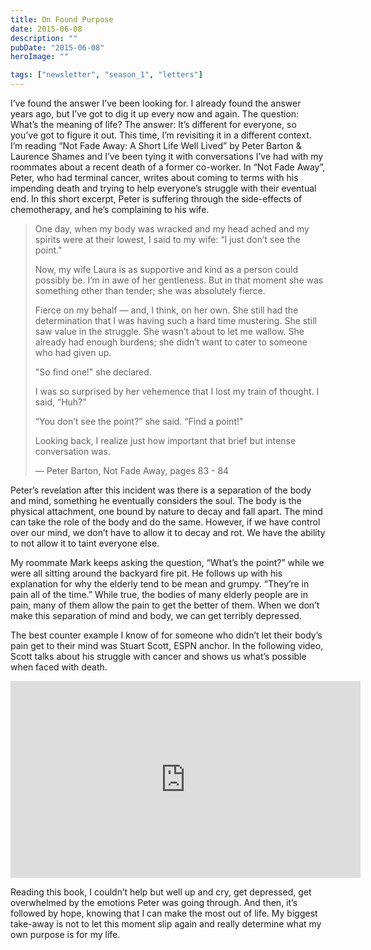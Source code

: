```yaml
---
title: On Found Purpose
date: 2015-06-08
description: ""
pubDate: "2015-06-08"
heroImage: ""

tags: ["newsletter", "season_1", "letters"]
---
```




I’ve found the answer I’ve been looking for. I already found the answer years ago, but I’ve got to dig it up every now and again. The question: What’s the meaning of life? The answer: It’s different for everyone, so you’ve got to figure it out. This time, I’m revisiting it in a different context. I’m reading “Not Fade Away: A Short Life Well Lived” by Peter Barton & Laurence Shames and I’ve been tying it with conversations I’ve had with my roommates about a recent death of a former co-worker. In “Not Fade Away”, Peter, who had terminal cancer, writes about coming to terms with his impending death and trying to help everyone’s struggle with their eventual end. In this short excerpt, Peter is suffering through the side-effects of chemotherapy, and he’s complaining to his wife.

> One day, when my body was wracked and my head ached and my spirits were at their lowest, I said to my wife: “I just don’t see the point."
>
> Now, my wife Laura is as supportive and kind as a person could possibly be. I’m in awe of her gentleness. But in that moment she was something other than tender; she was absolutely fierce.
>
> Fierce on my behalf — and, I think, on her own. She still had the determination that I was having such a hard time mustering. She still saw value in the struggle. She wasn’t about to let me wallow. She already had enough burdens; she didn’t want to cater to someone who had given up.
>
> "So find one!" she declared.
>
> I was so surprised by her vehemence that I lost my train of thought. I said, “Huh?"
>
> “You don’t see the point?” she said. “Find a point!"
>
> Looking back, I realize just how important that brief but intense conversation was.
>
> — Peter Barton, Not Fade Away, pages 83 - 84

Peter’s revelation after this incident was there is a separation of the body and mind, something he eventually considers the soul. The body is the physical attachment, one bound by nature to decay and fall apart. The mind can take the role of the body and do the same. However, if we have control over our mind, we don’t have to allow it to decay and rot. We have the ability to not allow it to taint everyone else.

My roommate Mark keeps asking the question, “What’s the point?” while we were all sitting around the backyard fire pit. He follows up with his explanation for why the elderly tend to be mean and grumpy. “They’re in pain all of the time.” While true, the bodies of many elderly people are in pain, many of them allow the pain to get the better of them. When we don’t make this separation of mind and body, we can get terribly depressed.

The best counter example I know of for someone who didn’t let their body’s pain get to their mind was Stuart Scott, ESPN anchor. In the following video, Scott talks about his struggle with cancer and shows us what’s possible when faced with death.

<iframe width="560" height="315" src="https://www.youtube.com/embed/kOWM_VuxxQ0" frameborder="0" allowfullscreen></iframe>

Reading this book, I couldn’t help but well up and cry, get depressed, get overwhelmed by the emotions Peter was going through. And then, it’s followed by hope, knowing that I can make the most out of life. My biggest take-away is not to let this moment slip again and really determine what my own purpose is for my life.
